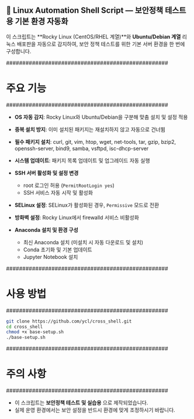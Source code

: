 ## 🐧 Linux Automation Shell Script — 보안정책 테스트용 기본 환경 자동화

이 스크립트는 \*\*Rocky Linux (CentOS/RHEL 계열)\*\*와 **Ubuntu/Debian 계열** 리눅스 배포판을 자동으로 감지하여, 보안 정책 테스트를 위한 기본 서버 환경을 한 번에 구성합니다.

##################################################
#                   주요 기능                    #
##################################################
* **OS 자동 감지**: Rocky Linux와 Ubuntu/Debian을 구분해 맞춤 설치 및 설정 적용
* **중복 설치 방지**: 이미 설치된 패키지는 재설치하지 않고 자동으로 건너뜀
* **필수 패키지 설치**: curl, git, vim, htop, wget, net-tools, tar, gzip, bzip2, openssh-server, bind9, samba, vsftpd, isc-dhcp-server
* **시스템 업데이트**: 패키지 목록 업데이트 및 업그레이드 자동 실행
* **SSH 서버 활성화 및 설정 변경**

  * root 로그인 허용 (`PermitRootLogin yes`)
  * SSH 서비스 자동 시작 및 활성화
* **SELinux 설정**: SELinux가 활성화된 경우, `Permissive` 모드로 전환
* **방화벽 설정**: Rocky Linux에서 firewalld 서비스 비활성화
* **Anaconda 설치 및 환경 구성**

  * 최신 Anaconda 설치 (미설치 시 자동 다운로드 및 설치)
  * Conda 초기화 및 기본 업데이트
  * Jupyter Notebook 설치

##################################################
#                   사용 방법                    #
##################################################

```bash
git clone https://github.com/ycl/cross_shell.git
cd cross_shell
chmod +x base-setup.sh
./base-setup.sh
```

##################################################
#                   주의 사항                    #
##################################################

* 이 스크립트는 **보안정책 테스트 및 실습용** 으로 제작되었습니다.
* 실제 운영 환경에서는 보안 설정을 반드시 환경에 맞게 조정하시기 바랍니다.
